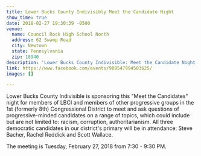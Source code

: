 ```yaml
---
title: Lower Bucks County Indivisibly Meet the Candidate Night
show_time: true
date: 2018-02-27 19:30:39 -0500
venue:
  name: Council Rock High School North
  address: 62 Swamp Road
  city: Newtown
  state: Pennsylvania
  zip: 18940
description: 'Lower Bucks County Indivisible: Meet the Candidate Night'
link: https://www.facebook.com/events/989547994503625/
images: []

---
```

Lower Bucks County Indivisible is sponsoring this "Meet the Candidates" night for members of LBCI and members of other progressive groups in the 1st (formerly 8th) Congressional District to meet and ask questions of progressive-minded candidates on a range of topics, which could include but are not limited to: racism, corruption, authoritarianism. All three democratic candidates in our district's primary will be in attendance: Steve Bacher, Rachel Reddick and Scott Wallace.   
  
The meeting is Tuesday, February 27, 2018 from 7:30 - 9:30 PM. 
